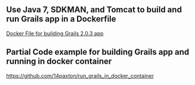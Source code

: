 ## Use Java 7, SDKMAN, and Tomcat to build and run Grails app in a Dockerfile
  <a href="https://gist.github.com/14paxton/c9fba71cd90ec3716974a48e386b3e1f"> Docker File for building Grails 2.0.3 app </a>

## Partial Code example for building Grails app and running in docker container
  https://github.com/14paxton/run_grails_in_docker_container
